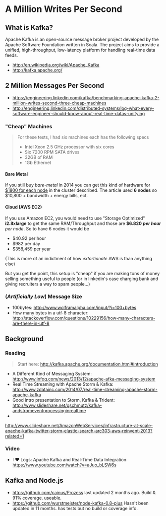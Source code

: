 
# A Million Writes Per Second

## What is Kafka?

Apache Kafka is an open-source message broker project developed by the
Apache Software Foundation written in Scala.
The project aims to provide a unified, high-throughput,
low-latency platform for handling real-time data feeds.


- http://en.wikipedia.org/wiki/Apache_Kafka
- http://kafka.apache.org/


## 2 Million Messages Per Second

- https://engineering.linkedin.com/kafka/benchmarking-apache-kafka-2-million-writes-second-three-cheap-machines
- http://engineering.linkedin.com/distributed-systems/log-what-every-software-engineer-should-know-about-real-time-datas-unifying


### "Cheap" Machines

> For these tests, I had six machines each has the following specs  
> - Intel Xeon 2.5 GHz processor with six cores  
> - Six 7200 RPM SATA drives  
> - 32GB of RAM  
> - 1Gb Ethernet  

#### Bare Metal

If you still buy *bare-metal* in 2014 you can get this kind of hardware for
[$1800 for each node](http://i.imgur.com/BTkyush.png)
in the cluster described.
The article used **6 nodes** so $10,800 + bandwidth + energy bills, ect.

#### Cloud (AWS EC2)

If you use Amazon EC2, you would need to use "Storage Optimized" **i2.8xlarge**
to get the same RAM/Throughput and those are **$6.820** ***per hour*** *per node*.
So to have 6 nodes it would be
- $40.92 per hour
- $982 per day
- $358,459 per year

(This is more of an indictment of how *extortionate* AWS is than anything else)

But you get the point, this setup is "cheap" if you are making tons of money
selling something useful to people (or in linkedin's case charging bank and
giving recruiters a way to spam people...)


### (*Artificially Low*) Message Size


- 100bytes: http://www.wolframalpha.com/input/?i=100+bytes
- How many bytes in a utf-8 character:
http://stackoverflow.com/questions/10229156/how-many-characters-are-there-in-utf-8


## Background

### Reading

> Start here: http://kafka.apache.org/documentation.html#introduction

- A Different Kind of Messaging System:
http://www.infoq.com/news/2013/12/apache-afka-messaging-system
- Real Time Streaming with Apache Storm & Kafka:
http://www.zdatainc.com/2014/07/real-time-streaming-apache-storm-apache-kafka
- Good intro presentation to Storm, Kafka & Trident:
http://www.slideshare.net/gschmutz/kafka-andstromeventprocessinginrealtime
-
http://www.slideshare.net/AmazonWebServices/infrastructure-at-scale-apache-kafka-twitter-storm-elastic-search-arc303-aws-reinvent-2013?related=1

### Video

- I ♥ Logs: Apache Kafka and Real-Time Data Integration
https://www.youtube.com/watch?v=aJuo_bLSW6s


## Kafka and Node.js

- https://github.com/cainus/Prozess
last updated 2 months ago. Build & 91% coverage. useable.
- https://github.com/wurstmeister/node-kafka-0.8-plus
Hasn't been updated in 11 months. has tests but no build or coverage info.
